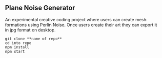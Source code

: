 ## Plane Noise Generator 

An experimental creative coding project where users can create mesh formations using Perlin Noise. Once users create their art they can export it in jpg format on desktop.



```
git clone **name of repo**
cd into repo
npm install
npm start
```
